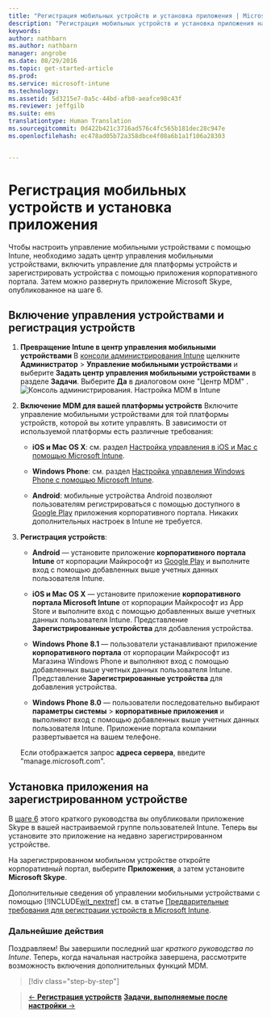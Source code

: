 ```yaml
---
title: "Регистрация мобильных устройств и установка приложения | Microsoft Intune"
description: "Регистрация мобильных устройств и установка приложения на устройство, зарегистрированное в Intune"
keywords: 
author: nathbarn
ms.author: nathbarn
manager: angrobe
ms.date: 08/29/2016
ms.topic: get-started-article
ms.prod: 
ms.service: microsoft-intune
ms.technology: 
ms.assetid: 5d3215e7-0a5c-44bd-afb0-aeafce98c43f
ms.reviewer: jeffgilb
ms.suite: ems
translationtype: Human Translation
ms.sourcegitcommit: 0d422b421c3716ad576c4fc565b181dec28c947e
ms.openlocfilehash: ec478ad05b72a358dbce4f08a6b1a1f106a28303


---
```


# Регистрация мобильных устройств и установка приложения
Чтобы настроить управление мобильными устройствами с помощью Intune, необходимо задать центр управления мобильными устройствами, включить управление для платформы устройств и зарегистрировать устройства с помощью приложения корпоративного портала. Затем можно развернуть приложение Microsoft Skype, опубликованное на шаге 6.

## Включение управления устройствами и регистрация устройств

1.  **Превращение Intune в центр управления мобильными устройствами** В [консоли администрирования Intune](https://manage.microsoft.com/) щелкните **Администратор** > **Управление мобильными устройствами** и выберите **Задать центр управления мобильными устройствами** в разделе **Задачи**.  Выберите **Да** в диалоговом окне "Центр MDM" .
    ![Консоль администрирования. Настройка MDM в Intune](./media/mdmAuthority.png)

2.  **Включение MDM для вашей платформы устройств** Включите управление мобильными устройствами для той платформы устройств, которой вы хотите управлять. В зависимости от используемой платформы есть различные требования:

    -   **iOS и Mac OS X**: см. раздел [Настройка управления в iOS и Mac с помощью Microsoft Intune](/intune/deploy-use/set-up-ios-and-mac-management-with-microsoft-intune).

    -   **Windows Phone**: см. раздел [Настройка управления Windows Phone с помощью Microsoft Intune](/intune/deploy-use/set-up-windows-phone-management-with-microsoft-intune).

    -   **Android**: мобильные устройства Android позволяют пользователям регистрироваться с помощью доступного в [Google Play](https://play.google.com/store/apps/details?id=com.skype.raider) приложения корпоративного портала. Никаких дополнительных настроек в Intune не требуется.

3.  **Регистрация устройств**:

    -   **Android** — установите приложение **корпоративного портала Intune** от корпорации Майкрософт из [Google Play](http://go.microsoft.com/fwlink/p/?LinkId=386612) и выполните вход с помощью добавленных выше учетных данных пользователя Intune.

    -   **iOS и Mac OS X** — установите приложение **корпоративного портала Microsoft Intune** от корпорации Майкрософт из App Store и выполните вход с помощью добавленных выше учетных данных пользователя Intune. Представление **Зарегистрированные устройства** для добавления устройства.

    -   **Windows Phone 8.1** — пользователи устанавливают приложение **корпоративного портала** от корпорации Майкрософт из Магазина Windows Phone и выполняют вход с помощью добавленных выше учетных данных пользователя Intune.  Представление **Зарегистрированные устройства** для добавления устройства.

    -   **Windows Phone 8.0** — пользователи последовательно выбирают **параметры системы** &gt; **корпоративные приложения** и выполняют вход с помощью добавленных выше учетных данных пользователя Intune. Приложение портала компании развертывается на вашем телефоне.

    Если отображается запрос **адреса сервера**, введите "manage.microsoft.com".

## Установка приложения на зарегистрированном устройстве
В [шаге 6](start-with-a-paid-subscription-to-microsoft-intune-step-6.md) этого краткого руководства вы опубликовали приложение Skype в вашей настраиваемой группе пользователей Intune. Теперь вы установите это приложение на недавно зарегистрированном устройстве.

На зарегистрированном мобильном устройстве откройте корпоративный портал, выберите **Приложения**, а затем установите **Microsoft Skype**.

Дополнительные сведения об управлении мобильными устройствами с помощью [!INCLUDE[wit_nextref](../includes/wit_nextref_md.md)] см. в статье [Предварительные требования для регистрации устройств в Microsoft Intune](/intune/deploy-use/prerequisites-for-enrollment).


### Дальнейшие действия
Поздравляем! Вы завершили последний шаг *краткого руководства по Intune*. Теперь, когда начальная настройка завершена, рассмотрите возможность включения дополнительных функций MDM.

>[!div class="step-by-step"]

>[&larr; **Регистрация устройств**](.\start-with-a-paid-subscription-to-microsoft-intune-step-8.md)     [**Задачи, выполняемые после настройки** &rarr;](.\post-configuration-tasks.md)  



<!--HONumber=Oct16_HO4-->


